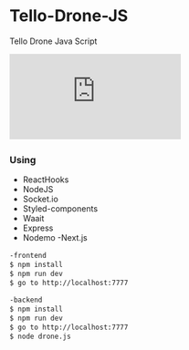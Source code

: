 # Tello-Drone-JS
Tello Drone Java Script 


![](https://github.com/YKalashnikov/Tello-Drone-JS/blob/master/Tello%20SDK%20Documentation%20EN_1.3.pdf)

### Using
- ReactHooks
- NodeJS
- Socket.io
- Styled-components
- Waait
- Express
- Nodemo
-Next.js

```shell
-frontend
$ npm install
$ npm run dev
$ go to http://localhost:7777
```

```shell
-backend
$ npm install
$ npm run dev
$ go to http://localhost:7777
$ node drone.js
```

